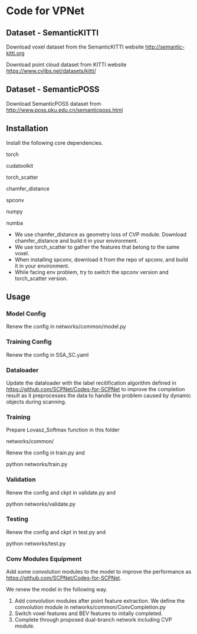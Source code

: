 # Code for VPNet

## Dataset - SemanticKITTI
Download voxel dataset from the SemanticKITTI website http://semantic-kitti.org

Download point cloud dataset from KITTI website https://www.cvlibs.net/datasets/kitti/

## Dataset - SemanticPOSS
Download SemanticPOSS dataset from http://www.poss.pku.edu.cn/semanticposs.html

## Installation

Install the following core dependencies.

torch

cudatoolkit

torch_scatter

chamfer_distance

spconv

numpy

numba

- We use chamfer_distance as geometry loss of CVP module. Download chamfer_distance and build it in your environment.
- We use torch_scatter to gather the features that belong to the same voxel.
- When installing spconv, download it from the repo of spconv, and build it in your environment.
- While facing env problem, try to switch the spconv version and torch_scatter version.
## Usage

### Model Config

Renew the config in networks/common/model.py

### Training Config
Renew the config in SSA_SC.yaml


### Dataloader
Update the dataloader with the label recitification algorithm defined in https://github.com/SCPNet/Codes-for-SCPNet to improve the completion result as it preprocesses the data to handle the problem caused by dynamic objects during scanning.

### Training
Prepare Lovasz_Softmax function in this folder

networks/common/


Renew the config in train.py and 

python networks/train.py


### Validation
Renew the config and ckpt in validate.py and

python networks/validate.py


### Testing

Renew the config and ckpt in test.py and 

python networks/test.py

### Conv Modules Equipment
Add some convolution modules to the model to improve the performance as https://github.com/SCPNet/Codes-for-SCPNet.

We renew the model in the following way.

1. Add convolution modules after point feature extraction. We define the convolution module in networks/common/ConvCompletion.py
2. Switch voxel features and BEV features to initally completed. 
3. Complete through proposed dual-branch network including CVP module.



